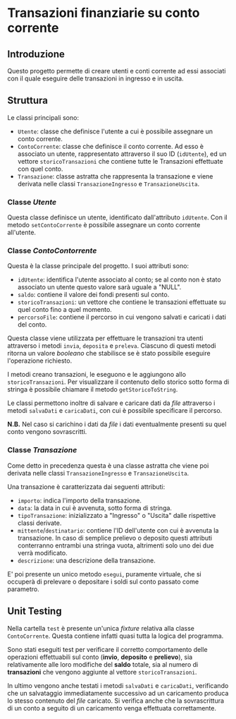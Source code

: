 # Transazioni finanziarie su conto corrente

## Introduzione

Questo progetto permette di creare utenti e conti corrente ad essi associati con il quale eseguire delle transazioni 
in ingresso e in uscita.

## Struttura

Le classi principali sono:
- `Utente`: classe che definisce l'utente a cui è possibile assegnare un conto corrente.
- `ContoCorrente`: classe che definisce il conto corrente. 
Ad esso è associato un utente, rappresentato attraverso il suo ID (`idUtente`), ed un vettore `storicoTransazioni` che 
contiene tutte le Transazioni effettuate con quel conto.
- `Transazione`: classe astratta che rappresenta la transazione e viene derivata nelle classi `TransazioneIngresso` e
`TransazioneUscita`.

### Classe _Utente_

Questa classe definisce un utente, identificato dall'attributo `idUtente`. Con il metodo `setContoCorrente` è possibile
assegnare un conto corrente all'utente.

### Classe _ContoContorrente_

Questa è la classe principale del progetto. 
I suoi attributi sono:
- `idUtente`: identifica l'utente associato al conto; se al conto non è stato associato un utente questo valore sarà 
uguale a "NULL".
- `saldo`: contiene il valore dei fondi presenti sul conto.
- `storicoTransazioni`: un vettore che contiene le transazioni effettuate su quel conto fino a quel momento.
- `percorsoFile`: contiene il percorso in cui vengono salvati e caricati i dati del conto.

Questa classe viene utilizzata per effettuare le transazioni tra utenti attraverso i metodi `invia`, `deposita` e `preleva`. 
Ciascuno di questi metodi ritorna un valore _booleano_ che stabilisce se è stato possibile eseguire l'operazione richiesto.

I metodi creano transazioni, le eseguono e le aggiungono allo `storicoTransazioni`.
Per visualizzare il contenuto dello storico sotto forma di stringa è possibile chiamare il metodo `getStoricoToString`. 

Le classi permettono inoltre di salvare e caricare dati da _file_ attraverso i metodi `salvaDati` e `caricaDati`, 
con cui è possibile specificare il percorso. 

**N.B.** Nel caso si carichino i dati da _file_ i dati eventualmente presenti su quel conto vengono sovrascritti.

### Classe _Transazione_

Come detto in precedenza questa è una classe astratta che viene poi derivata nelle classi `TransazioneIngresso` e
`TransazioneUscita`. 

Una transazione è caratterizzata dai seguenti attributi:
- `importo`: indica l'importo della transazione.
- `data`: la data in cui è avvenuta, sotto forma di stringa.
- `tipoTransazione`: inizializzato a "Ingresso" o "Uscita" dalle rispettive classi derivate.
- `mittente`/`destinatario`: contiene l'ID dell'utente con cui è avvenuta la transazione. In caso di semplice
prelievo o deposito questi attributi conterranno entrambi una stringa vuota, altrimenti solo uno dei due verrà modificato.
- `descrizione`: una descrizione della transazione.

E' poi presente un unico metodo `esegui`, puramente virtuale, che si occuperà di prelevare o depositare i soldi sul conto passato
come parametro.

## Unit Testing

Nella cartella `test` è presente un'unica _fixture_ relativa alla classe `ContoCorrente`. Questa contiene infatti quasi 
tutta la logica del programma.

Sono stati eseguiti test per verificare il corretto comportamento delle operazioni effettuabili sul conto (**invio**, 
**deposito** e **prelievo**), sia relativamente alle loro modifiche del **saldo** totale, sia al numero di **transazioni**
che vengono aggiunte al vettore `storicoTransazioni`.

In ultimo vengono anche testati i metodi `salvaDati` e `caricaDati`, verificando che un salvataggio immediatamente 
successivo ad un caricamento produca lo stesso contenuto del _file_ caricato. Si verifica anche che la sovrascrittura
di un conto a seguito di un caricamento venga effettuata correttamente.
